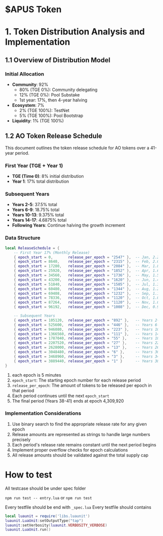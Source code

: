# $APUS Token

# 1. Token Distribution Analysis and Implementation

## 1.1 Overview of Distribution Model

### Initial Allocation

- **Community**: 92%
  - 80% (TGE 0%): Community delegating
  - 12% (TGE 0%): Pool Substake
  - 1st year: 17%, then 4-year halving
- **Ecosystem**: 7%
  - 2% (TGE 100%): TestNet
  - 5% (TGE 100%): Pool Bootstrap
- **Liquidity**: 1% (TGE 100%)

## 1.2 AO Token Release Schedule

This document outlines the token release schedule for AO tokens over a 41-year period.

### First Year (TGE + Year 1)

- **TGE (Time 0)**: 8% initial distribution
- **Year 1**: 17% total distribution

### Subsequent Years

- **Years 2-5**: 37.5% total
- **Years 6-9**: 18.75% total
- **Years 10-13**: 9.375% total
- **Years 14-17**: 4.6875% total
- **Following Years**: Continue halving the growth increment

### Data Structure

```lua
local ReleaseSchedule = {
    -- First Year 17% (Monthly Release)
    { epoch_start = 0,       release_per_epoch = "2547" },  -- Jan, 2.2%
    { epoch_start = 8640,    release_per_epoch = "2315" },  -- Feb, 2.0%
    { epoch_start = 17280,   release_per_epoch = "2084" },  -- Mar, 1.8%
    { epoch_start = 25920,   release_per_epoch = "1852" },  -- Apr, 1.6%
    { epoch_start = 34560,   release_per_epoch = "1736" },  -- May, 1.5%
    { epoch_start = 43200,   release_per_epoch = "1620" },  -- Jun, 1.4%
    { epoch_start = 51840,   release_per_epoch = "1505" },  -- Jul, 1.3%
    { epoch_start = 60480,   release_per_epoch = "1344" },  -- Aug, 1.2%
    { epoch_start = 69408,   release_per_epoch = "1232" },  -- Sep, 1.1%
    { epoch_start = 78336,   release_per_epoch = "1120" },  -- Oct, 1.0%
    { epoch_start = 87264,   release_per_epoch = "1120" },  -- Nov, 1.0%
    { epoch_start = 96192,   release_per_epoch = "1008" },  -- Dec, 0.9%

    -- Subsequent Years
    { epoch_start = 105120,  release_per_epoch = "892" },   -- Years 2-5, 9.375%
    { epoch_start = 525600,  release_per_epoch = "446" },   -- Years 6-9, 4.6875%
    { epoch_start = 946080,  release_per_epoch = "223" },   -- Years 10-13, 2.34375%
    { epoch_start = 1366560, release_per_epoch = "111" },   -- Years 14-17, 1.171875%
    { epoch_start = 1787040, release_per_epoch = "55" },    -- Years 18-21, 0.5859375%
    { epoch_start = 2207520, release_per_epoch = "27" },    -- Years 22-25, 0.29296875%
    { epoch_start = 2628000, release_per_epoch = "13" },    -- Years 26-29, 0.146484375%
    { epoch_start = 3048480, release_per_epoch = "6" },     -- Years 30-33, 0.0732421875%
    { epoch_start = 3468960, release_per_epoch = "3" },     -- Years 34-37, 0.03662109375%
    { epoch_start = 3889440, release_per_epoch = "1" }      -- Years 38-41, 0.018310546875%
}
```

1. each epoch is 5 minutes
1. `epoch_start`: The starting epoch number for each release period
1. `release_per_epoch`: The amount of tokens to be released per epoch in that period
1. Each period continues until the next `epoch_start`
1. The final period (Years 38-41) ends at epoch 4,309,920

### Implementation Considerations

1. Use binary search to find the appropriate release rate for any given epoch
2. Release amounts are represented as strings to handle large numbers precisely
3. Each period's release rate remains constant until the next period begins
4. Implement proper overflow checks for epoch calculations
5. All release amounts should be validated against the total supply cap

# How to test

All testcase should be under spec folder

`npm run test -- entry.lua` or
`npm run test`

Every testfile should be end with `_spec.lua`
Every testfile should contains

```lua
local luaunit = require('libs.luaunit')
luaunit.LuaUnit:setOutputType("tap")
luaunit:setVerbosity(luaunit.VERBOSITY_VERBOSE)
luaunit.LuaUnit.run()
```
